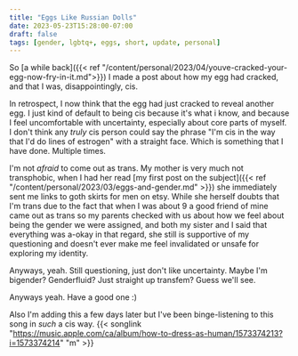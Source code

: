 ```yaml
---
title: "Eggs Like Russian Dolls"
date: 2023-05-23T15:28:00-07:00
draft: false
tags: [gender, lgbtq+, eggs, short, update, personal]
---
```


So [a while back]({{< ref "/content/personal/2023/04/youve-cracked-your-egg-now-fry-in-it.md">}})
I made a post about how my egg had cracked, and that I was, disappointingly,
cis.

In retrospect, I now think that the egg had just cracked to reveal another egg.
I just kind of default to being cis because it's what i know, and because I
feel uncomfortable with uncertainty, especially about core parts of myself.
I don't think any *truly* cis person could say the phrase "I'm cis in the way
that I'd do lines of estrogen" with a straight face. Which is something that
I have done. Multiple times.

I'm not *afraid* to come out as trans. My mother is very much not transphobic,
when I had her read
[my first post on the subject]({{< ref "/content/personal/2023/03/eggs-and-gender.md" >}})
she immediately sent me links to goth skirts for men on etsy. While she herself
doubts that I'm trans due to the fact that when I was about 9 a good friend of
mine came out as trans so my parents checked with us about how we feel about
being the gender we were assigned, and both my sister and I said that
everything was a-okay in that regard, she still is supportive of my questioning
and doesn't ever make me feel invalidated or unsafe for exploring my identity.

Anyways, yeah. Still questioning, just don't like uncertainty. Maybe I'm
bigender? Genderfluid? Just straight up transfem? Guess we'll see.

Anyways yeah. Have a good one :)


Also I'm adding this a few days later but I've been binge-listening to this
song in *such* a cis way.
{{< songlink "https://music.apple.com/ca/album/how-to-dress-as-human/1573374213?i=1573374214" "m" >}}
